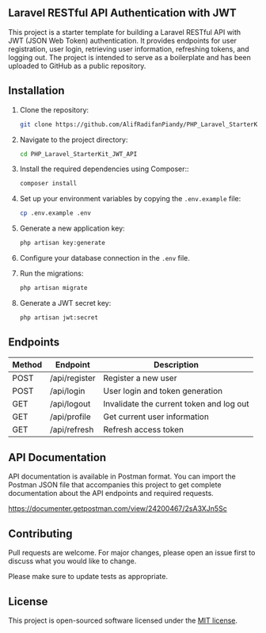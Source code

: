 ## Laravel RESTful API Authentication with JWT

This project is a starter template for building a Laravel RESTful API with JWT (JSON Web Token) authentication. It provides endpoints for user registration, user login, retrieving user information, refreshing tokens, and logging out. The project is intended to serve as a boilerplate and has been uploaded to GitHub as a public repository.

## Installation

1. Clone the repository:

    ```bash
    git clone https://github.com/AlifRadifanPiandy/PHP_Laravel_StarterKit_JWT_API.git
    ```

2. Navigate to the project directory:
    ```bash
    cd PHP_Laravel_StarterKit_JWT_API
    ```
3. Install the required dependencies using Composer::

    ```bash
    composer install
    ```

4. Set up your environment variables by copying the `.env.example` file:

    ```bash
    cp .env.example .env
    ```

5. Generate a new application key:
    ```bash
    php artisan key:generate
    ```
6. Configure your database connection in the `.env` file.

7. Run the migrations:
    ```bash
    php artisan migrate
    ```
8. Generate a JWT secret key:

    ```bash
    php artisan jwt:secret
    ```

## Endpoints

| Method | Endpoint      | Description                              |
| ------ | ------------- | ---------------------------------------- |
| POST   | /api/register | Register a new user                      |
| POST   | /api/login    | User login and token generation          |
| GET    | /api/logout   | Invalidate the current token and log out |
| GET    | /api/profile  | Get current user information             |
| GET    | /api/refresh  | Refresh access token                     |

## API Documentation

API documentation is available in Postman format. You can import the Postman JSON file that accompanies this project to get complete documentation about the API endpoints and required requests.

https://documenter.getpostman.com/view/24200467/2sA3XJn5Sc

## Contributing

Pull requests are welcome. For major changes, please open an issue first
to discuss what you would like to change.

Please make sure to update tests as appropriate.

## License

This project is open-sourced software licensed under the [MIT license](https://opensource.org/licenses/MIT).
